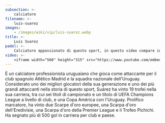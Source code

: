 ```yaml
---
subsection: >-
    calciatore
filename: >-
    luis-suarez
images:
    - /images/wiki/vip/luis-suarez.webp
title: >-
    Luis Suarez
padel: >-
    Calciatore appassionato di questo sport, in questo video compare in campo insieme all'amico Leo Messi, ai tempi di quando giocava al Barcellona.
video: >-
    <iframe width="560" height="315" src="https://www.youtube.com/embed/fKlNy8yYx4k" title="YouTube video player" frameborder="0" allow="accelerometer; autoplay; clipboard-write; encrypted-media; gyroscope; picture-in-picture" allowfullscreen></iframe>
---
```

È un calciatore professionista uruguaiano che gioca come attaccante per il club spagnolo Atlético Madrid e la squadra nazionale dell'Uruguay. Considerato uno dei migliori giocatori della sua generazione e uno dei più grandi attaccanti nella storia di questo sport, Suárez ha vinto 19 trofei nella sua carriera, tra cui sei titoli di campionato e un titolo di UEFA Champions League a livello di club, e una Copa América con l'Uruguay. Prolifico marcatore, ha vinto due Scarpe d'oro europee, una Scarpa d'oro dell'Eredivisie, una Scarpa d'oro della Premier League e il Trofeo Pichichi. Ha segnato più di 500 gol in carriera per club e paese.